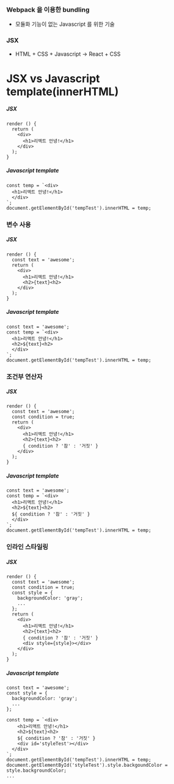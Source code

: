 ### Webpack 을 이용한 bundling
* 모듈화 기능이 없는 Javascript 를 위한 기술

### JSX
* HTML + CSS + Javascript &rarr; React + CSS

# JSX vs Javascript template(innerHTML)
##### JSX
```JS
render () {
  return (
    <div>
      <h1>리액트 안녕!</h1>
    </div>
  );
}
```

##### Javascript template
```JS
const temp = `<div>
  <h1>리액트 안녕!</h1>
  </div>
`;
document.getElementById('tempTest').innerHTML = temp;
```

### 변수 사용
##### JSX
```JS
render () {
  const text = 'awesome';
  return (
    <div>
      <h1>리액트 안녕!</h1>
      <h2>{text}<h2>
    </div>
  );
}
```

##### Javascript template
```JS
const text = 'awesome';
const temp = `<div>
  <h1>리액트 안녕!</h1>
  <h2>${text}<h2>
  </div>
`;
document.getElementById('tempTest').innerHTML = temp;
```

### 조건부 연산자
##### JSX
```JS
render () {
  const text = 'awesome';
  const condition = true;
  return (
    <div>
      <h1>리액트 안녕!</h1>
      <h2>{text}<h2>
      { condition ? '참' : '거짓' }
    </div>
  );
}
```

##### Javascript template
```JS
const text = 'awesome';
const temp = `<div>
  <h1>리액트 안녕!</h1>
  <h2>${text}<h2>
  ${ condition ? '참' : '거짓' }
  </div>
`;
document.getElementById('tempTest').innerHTML = temp;
```

### 인라인 스타일링
##### JSX
```JS
render () {
  const text = 'awesome';
  const condition = true;
  const style = {
    backgroundColor: 'gray';
    ...
  };
  return (
    <div>
      <h1>리액트 안녕!</h1>
      <h2>{text}<h2>
      { condition ? '참' : '거짓' }
      <div style={style}></div>
    </div>
  );
}
```

##### Javascript template
```JS
const text = 'awesome';
const style = {
  backgroundColor: 'gray';
  ...
};

const temp = `<div>
    <h1>리액트 안녕!</h1>
    <h2>${text}<h2>
    ${ condition ? '참' : '거짓' }
    <div id='styleTest'></div>
  </div>
`;
document.getElementById('tempTest').innerHTML = temp;
document.getElementById('styleTest').style.backgoundColor = style.backgroundColor;
...
```
